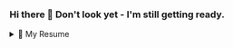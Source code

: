 ### Hi there 👋 Don't look yet - I'm still getting ready. 

<!--
**jake-the-dev/jake-the-dev** is a ✨ _special_ ✨ repository because its `README.md` (this file) appears on your GitHub profile.

Here are some ideas to get you started:

- 🔭 I’m currently working on ...
- 🌱 I’m currently learning ...
- 👯 I’m looking to collaborate on ...
- 🤔 I’m looking for help with ...
- 💬 Ask me about ...
- 📫 How to reach me: ...
- 😄 Pronouns: ...
- ⚡ Fun fact: ...
-->
<details> 
  <summary>📃 My Resume</summary>
## Education

- **My actual resume**  
Link

- 📖 **Web Development**
📆 2020 - 2021\
📍 **General Assembly - Software Engineering Immersive
</details>
